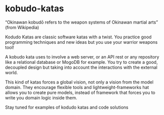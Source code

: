 kobudo-katas
============

“Okinawan kobudō refers to the weapon systems of Okinawan martial arts” (from Wikipedia)

Kodudo Katas are classic software katas with a twist.  You practice good programming techniques and new ideas but you use your warrior weapons tool!

A kobudo kata uses to involve a web server, or an API rest or any repository like a relational database or MogoDB for example. You try to create a good, decoupled design but taking into account the interactions with the external world.

This kind of katas forces a global vision, not only a vision from the model domain. They encourage flexible tools and lightweight-frameworks hat allows you to create pure models, instead of framework that forces you to write you domain logic inside them.

Stay tuned for examples of kodudo katas and code solutions



